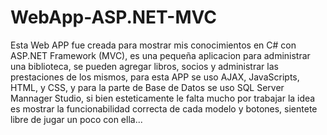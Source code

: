 # WebApp-ASP.NET-MVC

Esta Web APP fue creada para mostrar mis conocimientos en C# con ASP.NET Framework (MVC), es una pequeña aplicacion para administrar una biblioteca, se pueden agregar libros, socios y administrar las prestaciones de los mismos, para esta APP se uso AJAX, JavaScripts, HTML, y CSS, y para la parte de Base de Datos se uso SQL Server Mannager Studio, si bien esteticamente le falta mucho por trabajar la idea es mostrar la funcionabilidad correcta de cada modelo y botones, sientete libre de jugar un poco con ella...
